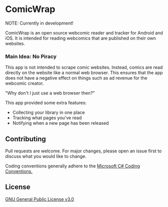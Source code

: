 # ComicWrap

NOTE: Currently in development!

ComicWrap is an open source webcomic reader and tracker for Android and iOS. It is intended for reading webcomics that are published on their own websites.

### Main Idea: No Piracy

This app is not intended to scrape comic websites. Instead, comics are read directly on the website like a normal web browser. This ensures that the app does not have a negative effect on things such as ad revenue for the webcomic creator.

"Why don't I just use a web browser then?"

This app provided some extra features:
  - Collecting your library in one place
  - Tracking what pages you've read
  - Notifying when a new page has been released

## Contributing

Pull requests are welcome. For major changes, please open an issue first to discuss what you would like to change.

Coding conventions generally adhere to the [Microsoft C# Coding Conventions.](https://docs.microsoft.com/en-us/dotnet/csharp/programming-guide/inside-a-program/coding-conventions)

## License

[GNU General Public License v3.0](https://github.com/jackv24/ComicWrap/blob/master/LICENSE)
